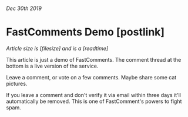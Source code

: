 ###### Dec 30th 2019
# FastComments Demo [postlink]
*Article size is [filesize] and is a [readtime]*

This article is just a demo of FastComments. The comment thread at the bottom is a live version of the service.

Leave a comment, or vote on a few comments. Maybe share some cat pictures.

If you leave a comment and don't verify it via email within three days it'll automatically be removed. This is one of FastComment's
powers to fight spam.
